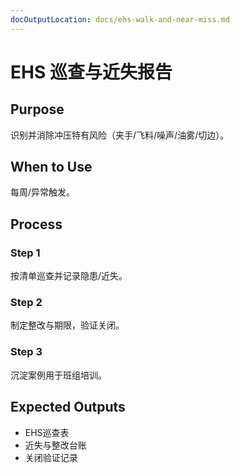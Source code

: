 ```yaml
---
docOutputLocation: docs/ehs-walk-and-near-miss.md
---
```


# EHS 巡查与近失报告

## Purpose

识别并消除冲压特有风险（夹手/飞料/噪声/油雾/切边）。

## When to Use

每周/异常触发。

## Process

### Step 1

按清单巡查并记录隐患/近失。

### Step 2

制定整改与期限，验证关闭。

### Step 3

沉淀案例用于班组培训。

## Expected Outputs

- EHS巡查表
- 近失与整改台账
- 关闭验证记录
